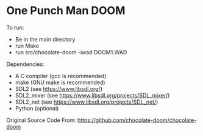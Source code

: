 # One Punch Man DOOM

 To run:
* Be in the main directory
* run Make
* run src/chocolate-doom -iwad DOOM1.WAD


Dependencies:
 * A C compiler (gcc is recommended)
 * make (GNU make is recommended)
 * SDL2 (see https://www.libsdl.org/)
 * SDL2_mixer (see https://www.libsdl.org/projects/SDL_mixer/)
 * SDL2_net (see https://www.libsdl.org/projects/SDL_net/)
 * Python (optional)
 
 
 Original Source Code From: https://github.com/chocolate-doom/chocolate-doom
